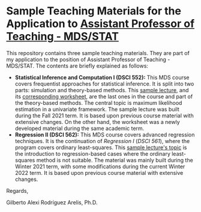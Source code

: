 # Sample Teaching Materials for the Application to [Assistant Professor of Teaching - MDS/STAT](https://www.stat.ubc.ca/assistant-professor-teaching-mdsstat)

This repository contains three sample teaching materials. They are part of my application to the position of Assistant Professor of Teaching - MDS/STAT. The contents are briefly explained as follows:

- **Statistical Inference and Computation I (DSCI 552):** This MDS course covers frequentist approaches for statistical inference. It is split into two parts: simulation and theory-based methods. This [sample lecture](https://github.com/alexrod61/ubc-mds-stat-app/blob/main/DSCI-552-Lecture-Notes-and-Worksheet/08_lecture-maximum-likelihood-estimation.ipynb), and its [corresponding worksheet](https://github.com/alexrod61/ubc-mds-stat-app/blob/main/DSCI-552-Lecture-Notes-and-Worksheet/worksheet8/worksheet8.pdf), are the last ones in the course and part of the theory-based methods. The central topic is maximum likelihood estimation in a univariate framework. The sample lecture was built during the Fall 2021 term. It is based upon previous course material with extensive changes. On the other hand, the worksheet was a newly developed material during the same academic term.
- **Regression II (DSCI 562):** This MDS course covers advanced regression techniques. It is the continuation of *Regression I* (*DSCI 561*), where the program covers ordinary least-squares. This [sample lecture's topic](https://github.com/alexrod61/ubc-mds-stat-app/blob/main/DSCI-562-Lecture-Notes/lecture1_beyond_OLS.ipynb) is the introduction to regression-based cases where the ordinary least-squares method is not suitable. The material was mainly built during the Winter 2021 term, with some modifications during the current Winter 2022 term. It is based upon previous course material with extensive changes.

Regards,

Gilberto Alexi Rodríguez Arelis, Ph.D.
